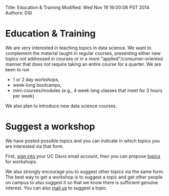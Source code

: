 Title: Education & Training
Modified: Wed Nov 19 16:00:08 PST 2014
Authors: DSI

# Education & Training
We are very interested in teaching topics in data science.
We want to complement the material taught in regular courses,
 presenting either new topics not addressed in courses or in a more "applied"/consumer-oriented
manner that does not require taking an entire course for a quarter.
We are keen to run 

*   1 or 2 day workshops,
*   week-long bootcamps,
*   mini-courses/modules (e.g., 4 week long classes that meet for 3 hours per week)

We also plan to introduce new data science courses.

# Suggest a workshop
We have posted possible
topics and you can indicate in which topics you are interested via that form.

First, <a href="https://cas.ucdavis.edu/cas/login?service=https%3a%2f%2fshibboleth.ucdavis.edu%2fidp%2fAuthn%2fRemoteUser"> sign into </a> your UC Davis email account, then you can propose <a
href="https://docs.google.com/a/ucdavis.edu/forms/d/1PJN-ifhOdUsFIX5cGl7y1pSldPsOfnT1MCO4Fat2DWA/viewform?usp=send_form"> topics </a> for workshops.

We also strongly encourage you to suggest other topics via the same form.
The best way to get a workshop is to suggest a topic and get other people on campus to also suggest
it so that we know there is sufficient genuine interest.
You can also <a href="mailto:datascience@ucdavis.edu">mail us</a> to suggest a topic.

